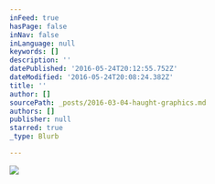 ```yaml
---
inFeed: true
hasPage: false
inNav: false
inLanguage: null
keywords: []
description: ''
datePublished: '2016-05-24T20:12:55.752Z'
dateModified: '2016-05-24T20:08:24.382Z'
title: ''
author: []
sourcePath: _posts/2016-03-04-haught-graphics.md
authors: []
publisher: null
starred: true
_type: Blurb

---
```

![](https://the-grid-user-content.s3-us-west-2.amazonaws.com/46d4b876-67a2-4b49-912e-6431ed042aed.png)